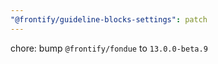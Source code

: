 ```yaml
---
"@frontify/guideline-blocks-settings": patch
---
```


chore: bump `@frontify/fondue` to `13.0.0-beta.9`
